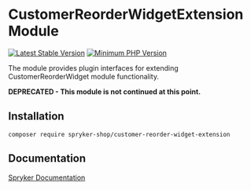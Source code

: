 # CustomerReorderWidgetExtension Module
[![Latest Stable Version](https://poser.pugx.org/spryker-shop/customer-reorder-widget-extension/v/stable.svg)](https://packagist.org/packages/spryker-shop/customer-reorder-widget-extension)
[![Minimum PHP Version](https://img.shields.io/badge/php-%3E%3D%208.2-8892BF.svg)](https://php.net/)

The module provides plugin interfaces for extending CustomerReorderWidget module functionality.

**DEPRECATED - This module is not continued at this point.**

## Installation

```
composer require spryker-shop/customer-reorder-widget-extension
```

## Documentation

[Spryker Documentation](https://docs.spryker.com)
